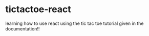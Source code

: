 # tictactoe-react
learning how to use react using the tic tac toe tutorial given in the documentation!!
